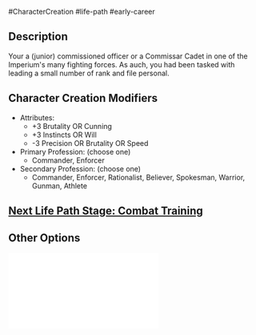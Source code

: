 #CharacterCreation #life-path #early-career 
## Description
Your a (junior) commissioned officer or a Commissar Cadet in one of the Imperium's many fighting forces.
As auch, you had been tasked with leading a small number of rank and file personal.

## Character Creation Modifiers
- Attributes:
	- +3 Brutality OR Cunning 
	- +3 Instincts OR Will 
	- -3 Precision OR Brutality OR Speed 
- Primary Profession: (choose one)
	- Commander, Enforcer
- Secondary Profession: (choose one)
	- Commander, Enforcer, Rationalist, Believer, Spokesman, Warrior, Gunman, Athlete 
## [Next Life Path Stage: Combat Training](</LifePath/CombatTraining/Combat Training.md>)

## Other Options
![](</LifePath/EarlyCareer/List of Early Careers.md>)
